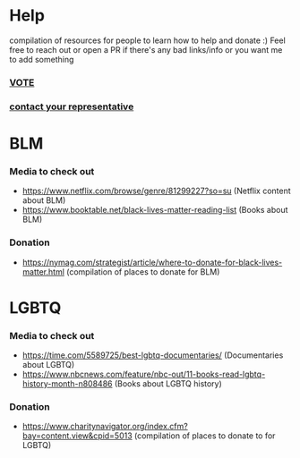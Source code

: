 # Help
compilation of resources for people to learn how to help and donate :) Feel free to reach out or open a PR if there's any bad links/info or you want me to add something

### [VOTE](https://vote.gov/)
### [contact your representative](https://www.house.gov/representatives/find-your-representative)


# BLM
### Media to check out
- https://www.netflix.com/browse/genre/81299227?so=su (Netflix content about BLM)
- https://www.booktable.net/black-lives-matter-reading-list (Books about BLM)
### Donation
- https://nymag.com/strategist/article/where-to-donate-for-black-lives-matter.html (compilation of places to donate for BLM)

# LGBTQ
### Media to check out
- https://time.com/5589725/best-lgbtq-documentaries/ (Documentaries about LGBTQ)
- https://www.nbcnews.com/feature/nbc-out/11-books-read-lgbtq-history-month-n808486 (Books about LGBTQ history)
### Donation
- https://www.charitynavigator.org/index.cfm?bay=content.view&cpid=5013 (compilation of places to donate to for LGBTQ)
